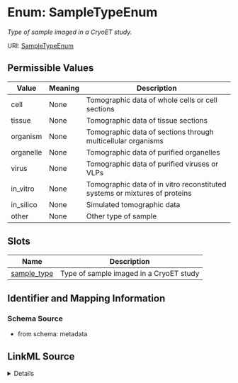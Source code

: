 # Enum: SampleTypeEnum




_Type of sample imaged in a CryoET study._



URI: [SampleTypeEnum](SampleTypeEnum.md)

## Permissible Values

| Value | Meaning | Description |
| --- | --- | --- |
| cell | None | Tomographic data of whole cells or cell sections |
| tissue | None | Tomographic data of tissue sections |
| organism | None | Tomographic data of sections through multicellular organisms |
| organelle | None | Tomographic data of purified organelles |
| virus | None | Tomographic data of purified viruses or VLPs |
| in_vitro | None | Tomographic data of in vitro reconstituted systems or mixtures of proteins |
| in_silico | None | Simulated tomographic data |
| other | None | Other type of sample |




## Slots

| Name | Description |
| ---  | --- |
| [sample_type](sample_type.md) | Type of sample imaged in a CryoET study |






## Identifier and Mapping Information







### Schema Source


* from schema: metadata




## LinkML Source

<details>
```yaml
name: sample_type_enum
description: Type of sample imaged in a CryoET study.
from_schema: metadata
rank: 1000
permissible_values:
  cell:
    text: cell
    description: Tomographic data of whole cells or cell sections.
  tissue:
    text: tissue
    description: Tomographic data of tissue sections.
  organism:
    text: organism
    description: Tomographic data of sections through multicellular organisms.
  organelle:
    text: organelle
    description: Tomographic data of purified organelles.
  virus:
    text: virus
    description: Tomographic data of purified viruses or VLPs.
  in_vitro:
    text: in_vitro
    description: Tomographic data of in vitro reconstituted systems or mixtures of
      proteins.
  in_silico:
    text: in_silico
    description: Simulated tomographic data.
  other:
    text: other
    description: Other type of sample.

```
</details>
